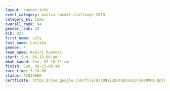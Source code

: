 ```yaml
---
layout: runner-info 
event_category: mantra-summit-challenge-2019 
category_km: 15km 
overall_rank: 94
gender_rank: 22
bib: 823
first_name: Lely
last_name: Lailika
gender: F
team_name: Kediri Runners
start: Sun, 06-15-00 am
mbah_kamad: Sun, 07-10-11 am
finish: Sun, 09-33-00 am
race_time: 3-18-00
status: FINISHER
certficate: https:drive.google.com/file/d/10N9iZUJTp85VoyU-S00NVM1-QpTDBpjy/view?usp=sharing
---
```


